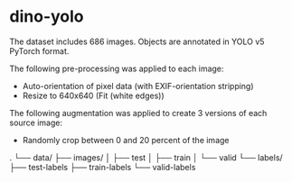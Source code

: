# dino-yolo
The dataset includes 686 images.
Objects are annotated in YOLO v5 PyTorch format.

The following pre-processing was applied to each image:
* Auto-orientation of pixel data (with EXIF-orientation stripping)
* Resize to 640x640 (Fit (white edges))

The following augmentation was applied to create 3 versions of each source image:
* Randomly crop between 0 and 20 percent of the image

.
└── data/
    ├── images/
    │   ├── test
    │   ├── train
    │   └── valid
    └── labels/
        ├── test-labels
        ├── train-labels
        └── valid-labels

